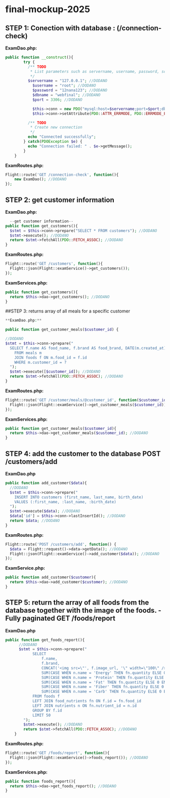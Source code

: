# final-mockup-2025

## STEP 1: Conection with database : (/connection-check)

**ExamDao.php:**

```php
public function __construct(){
        try {
          /** TODO
           * List parameters such as servername, username, password, schema. Make sure to use appropriate port
           */
          $servername = "127.0.0.1"; //DODANO
            $username = "root"; //DODANO
            $password = "12nana123"; //DODANO
            $dbname = "webfinal"; //DODANO
            $port = 3306; //DODANO

            $this->conn = new PDO("mysql:host=$servername;port=$port;dbname=$dbname", $username, $password); //DODANO
            $this->conn->setAttribute(PDO::ATTR_ERRMODE, PDO::ERRMODE_EXCEPTION); //DODANO

          /** TODO
           * Create new connection
           */
          echo "Connected successfully";
        } catch(PDOException $e) {
          echo "Connection failed: " . $e->getMessage();
        }
    }
```


**ExamRoutes.php:**

```php
Flight::route('GET /connection-check', function(){
    new ExamDao(); //DODANO
});
```

## STEP 2: get customer information

**ExamDao.php:**

```php
  --get customer information--
public function get_customers(){
  $stmt = $this->conn->prepare("SELECT * FROM customers"); //DODANO
  $stmt->execute(); //DODANO
  return $stmt->fetchAll(PDO::FETCH_ASSOC); //DODANO
}
```

**ExamRoutes.php:**

```php
Flight::route('GET /customers', function(){
  Flight::json(Flight::examService()->get_customers());
});
```

**ExamServices.php:**

```php
public function get_customers(){
  return $this->dao->get_customers(); //DODANO
}
```

##STEP 3: returns array of all meals for a specific customer
```php
**ExamDao.php:**

public function get_customer_meals($customer_id) {

//DODANO
$stmt = $this->conn->prepare("
  SELECT f.name AS food_name, f.brand AS food_brand, DATE(m.created_at) AS meal_date 
    FROM meals m 
    JOIN foods f ON m.food_id = f.id
    WHERE m.customer_id = ?
  ");
  $stmt->execute([$customer_id]); //DODANO
  return $stmt->fetchAll(PDO::FETCH_ASSOC); //DODANO
}
```

**ExamRoutes.php:**
```php
Flight::route('GET /customer/meals/@customer_id', function($customer_id){
  Flight::json(Flight::examService()->get_customer_meals($customer_id)); //DODANO
});
```

**ExamServices.php:**
```php
public function get_customer_meals($customer_id){
  return $this->dao->get_customer_meals($customer_id); //DODANO
}
```

## STEP 4: add the customer to the database POST /customers/add

**ExamDao.php**
```php
public function add_customer($data){
  //DODANO
  $stmt = $this->conn->prepare("
    INSERT INTO customers (first_name, last_name, birth_date)
    VALUES (:first_name, :last_name, :birth_date)
  ");
  $stmt->execute($data); //DODANO
  $data['id'] = $this->conn->lastInsertId(); //DODANO
  return $data; //DODANO
}
```

**ExamRoutes.php:**
```php
Flight::route('POST /customers/add', function() {
  $data = Flight::request()->data->getData(); //DODANO
  Flight::json(Flight::examService()->add_customer($data)); //DODANO
});
```

**ExamService.php:**
```php
public function add_customer($customer){
  return $this->dao->add_customer($customer); //DODANO
}
```

## STEP 5: return the array of all foods from the database together with the image of the foods. - Fully paginated GET /foods/report

**ExamDao.php**
```php
public function get_foods_report(){
      //DODANO
      $stmt = $this->conn->prepare("
            SELECT 
                f.name,
                f.brand,
                CONCAT('<img src=\"', f.image_url, '\" width=\"100\" />') AS image,
                SUM(CASE WHEN n.name = 'Energy' THEN fn.quantity ELSE 0 END) AS energy,
                SUM(CASE WHEN n.name = 'Protein' THEN fn.quantity ELSE 0 END) AS protein,
                SUM(CASE WHEN n.name = 'Fat' THEN fn.quantity ELSE 0 END) AS fat,
                SUM(CASE WHEN n.name = 'Fiber' THEN fn.quantity ELSE 0 END) AS fiber,
                SUM(CASE WHEN n.name = 'Carb' THEN fn.quantity ELSE 0 END) AS carbs
            FROM foods f
            LEFT JOIN food_nutrients fn ON f.id = fn.food_id
            LEFT JOIN nutrients n ON fn.nutrient_id = n.id
            GROUP BY f.id
            LIMIT 50
        ");
        $stmt->execute(); //DODANO
        return $stmt->fetchAll(PDO::FETCH_ASSOC); //DODANO
    }
```

**ExamRoutes.php:**
```php
Flight::route('GET /foods/report', function(){
  Flight::json(Flight::examService()->foods_report()); //DODANO
});
```

**ExamServices.php:**
```php
public function foods_report(){
  return $this->dao->get_foods_report(); //DODANO
}
```
